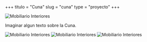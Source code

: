 +++
titulo = "Cuna"
slug = "cuna"
type = "proyecto"
+++

![Mobiliario Interiores](/img/proj/900-cuna_1.gif)

Imaginar algun texto sobre la Cuna.

![Mobiliario Interiores](/img/proj/900-cuna_2.gif)
![Mobiliario Interiores](/img/proj/900-cuna_3.gif)
![Mobiliario Interiores](/img/proj/900-cuna_4.gif)
